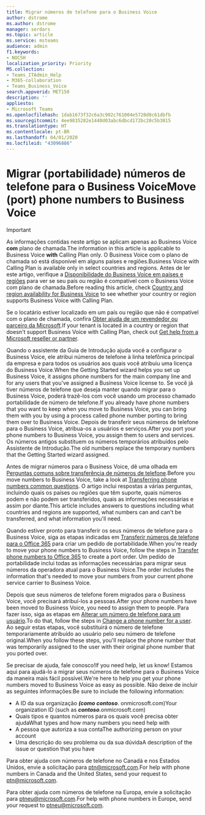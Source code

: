 ```yaml
---
title: Migrar números de telefone para o Business Voice
author: dstrome
ms.author: dstrome
manager: serdars
ms.topic: article
ms.service: msteams
audience: admin
f1.keywords:
- NOCSH
localization_priority: Priority
MS.collection:
- Teams_ITAdmin_Help
- M365-collaboration
- Teams_Business_Voice
search.appverid: MET150
description: ''
appliesto:
- Microsoft Teams
ms.openlocfilehash: 1dab1673f32c6a3c902c761004e5720d8c61dbfb
ms.sourcegitcommit: 4ee9835282e1440d03abc6dbcd172bc20c5b3015
ms.translationtype: HT
ms.contentlocale: pt-BR
ms.lasthandoff: 04/01/2020
ms.locfileid: "43096886"
---
```

# <a name="move-port-phone-numbers-to-business-voice"></a><span data-ttu-id="c1840-102">Migrar (portabilidade) números de telefone para o Business Voice</span><span class="sxs-lookup"><span data-stu-id="c1840-102">Move (port) phone numbers to Business Voice</span></span>

> [!IMPORTANT]
> <span data-ttu-id="c1840-103">As informações contidas neste artigo se aplicam apenas ao Business Voice **com** plano de chamada.</span><span class="sxs-lookup"><span data-stu-id="c1840-103">The information in this article is applicable to Business Voice **with** Calling Plan only.</span></span> <span data-ttu-id="c1840-104">O Business Voice com o plano de chamada só está disponível em alguns países e regiões.</span><span class="sxs-lookup"><span data-stu-id="c1840-104">Business Voice with Calling Plan is available only in select countries and regions.</span></span> <span data-ttu-id="c1840-105">Antes de ler este artigo, verifique a [Disponibilidade do Business Voice em países e regiões](country-region-availability.md) para ver se seu país ou região é compatível com o Business Voice com plano de chamada.</span><span class="sxs-lookup"><span data-stu-id="c1840-105">Before reading this article, check [Country and region availability for Business Voice](country-region-availability.md) to see whether your country or region supports Business Voice with Calling Plan.</span></span>
>
> <span data-ttu-id="c1840-106">Se o locatário estiver localizado em um país ou região que não é compatível com o plano de chamada, confira [Obter ajuda de um revendedor ou parceiro da Microsoft](reseller-partner-support.md).</span><span class="sxs-lookup"><span data-stu-id="c1840-106">If your tenant is located in a country or region that doesn't support Business Voice with Calling Plan, check out [Get help from a Microsoft reseller or partner](reseller-partner-support.md).</span></span>

<span data-ttu-id="c1840-107">Quando o assistente da Guia de Introdução ajuda você a configurar o Business Voice, ele atribui números de telefone à linha telefônica principal da empresa e para todos os usuários aos quais você atribuiu uma licença do Business Voice.</span><span class="sxs-lookup"><span data-stu-id="c1840-107">When the Getting Started wizard helps you set up Business Voice, it assigns phone numbers for the main company line and for any users that you've assigned a Business Voice license to.</span></span> <span data-ttu-id="c1840-108">Se você já tiver números de telefone que deseja manter quando migrar para o Business Voice, poderá trazê-los com você usando um processo chamado portabilidade de número de telefone.</span><span class="sxs-lookup"><span data-stu-id="c1840-108">If you already have phone numbers that you want to keep when you move to Business Voice, you can bring them with you by using a process called phone number porting to bring them over to Business Voice.</span></span> <span data-ttu-id="c1840-109">Depois de transferir seus números de telefone para o Business Voice, atribua-os a usuários e serviços.</span><span class="sxs-lookup"><span data-stu-id="c1840-109">After you port your phone numbers to Business Voice, you assign them to users and services.</span></span> <span data-ttu-id="c1840-110">Os números antigos substituem os números temporários atribuídos pelo Assistente de Introdução.</span><span class="sxs-lookup"><span data-stu-id="c1840-110">The old numbers replace the temporary numbers that the Getting Started wizard assigned.</span></span>

<span data-ttu-id="c1840-111">Antes de migrar números para o Business Voice, dê uma olhada em [Perguntas comuns sobre transferência de números de telefone](../transferring-phone-numbers-common-questions.md).</span><span class="sxs-lookup"><span data-stu-id="c1840-111">Before you move numbers to Business Voice, take a look at [Transferring phone numbers common questions](../transferring-phone-numbers-common-questions.md).</span></span> <span data-ttu-id="c1840-112">O artigo inclui respostas a várias perguntas, incluindo quais os países ou regiões que têm suporte, quais números podem e não podem ser transferidos, quais as informações necessárias e assim por diante.</span><span class="sxs-lookup"><span data-stu-id="c1840-112">This article includes answers to questions including what countries and regions are supported, what numbers can and can't be transferred, and what information you'll need.</span></span>

<span data-ttu-id="c1840-113">Quando estiver pronto para transferir os seus números de telefone para o Business Voice, siga as etapas indicadas em [Transferir números de telefone para o Office 365](../transfer-phone-numbers-to-office-365.md) para criar um pedido de portabilidade.</span><span class="sxs-lookup"><span data-stu-id="c1840-113">When you're ready to move your phone numbers to Business Voice, follow the steps in [Transfer phone numbers to Office 365](../transfer-phone-numbers-to-office-365.md) to create a port order.</span></span> <span data-ttu-id="c1840-114">Um pedido de portabilidade inclui todas as informações necessárias para migrar seus números da operadora atual para o Business Voice.</span><span class="sxs-lookup"><span data-stu-id="c1840-114">The order includes the information that's needed to move your numbers from your current phone service carrier to Business Voice.</span></span>

<span data-ttu-id="c1840-115">Depois que seus números de telefone forem migrados para o Business Voice, você precisará atribuí-los a pessoas.</span><span class="sxs-lookup"><span data-stu-id="c1840-115">After your phone numbers have been moved to Business Voice, you need to assign them to people.</span></span> <span data-ttu-id="c1840-116">Para fazer isso, siga as etapas em [Alterar um número de telefone para um usuário](../assign-change-or-remove-a-phone-number-for-a-user.md#change-a-phone-number-for-a-user).</span><span class="sxs-lookup"><span data-stu-id="c1840-116">To do that, follow the steps in [Change a phone number for a user](../assign-change-or-remove-a-phone-number-for-a-user.md#change-a-phone-number-for-a-user).</span></span> <span data-ttu-id="c1840-117">Ao seguir estas etapas, você substituirá o número de telefone temporariamente atribuído ao usuário pelo seu número de telefone original.</span><span class="sxs-lookup"><span data-stu-id="c1840-117">When you follow these steps, you'll replace the phone number that was temporarily assigned to the user with their original phone number that you ported over.</span></span>

<span data-ttu-id="c1840-118">Se precisar de ajuda, fale conosco!</span><span class="sxs-lookup"><span data-stu-id="c1840-118">If you need help, let us know!</span></span> <span data-ttu-id="c1840-119">Estamos aqui para ajudá-lo a migrar seus números de telefone para o Business Voice da maneira mais fácil possível.</span><span class="sxs-lookup"><span data-stu-id="c1840-119">We're here to help you get your phone numbers moved to Business Voice as easy as possible.</span></span> <span data-ttu-id="c1840-120">Não deixe de incluir as seguintes informações:</span><span class="sxs-lookup"><span data-stu-id="c1840-120">Be sure to include the following information:</span></span>
- <span data-ttu-id="c1840-121">A ID da sua organização ***(como contoso***. onmicrosoft.com)</span><span class="sxs-lookup"><span data-stu-id="c1840-121">Your organization ID (such as ***contoso***.onmicrosoft.com)</span></span>
- <span data-ttu-id="c1840-122">Quais tipos e quantos números para os quais você precisa obter ajuda</span><span class="sxs-lookup"><span data-stu-id="c1840-122">What types and how many numbers you need help with</span></span>
- <span data-ttu-id="c1840-123">A pessoa que autoriza a sua conta</span><span class="sxs-lookup"><span data-stu-id="c1840-123">The authorizing person on your account</span></span>
- <span data-ttu-id="c1840-124">Uma descrição do seu problema ou da sua dúvida</span><span class="sxs-lookup"><span data-stu-id="c1840-124">A description of the issue or question that you have</span></span>

<span data-ttu-id="c1840-125">Para obter ajuda com números de telefone no Canadá e nos Estados Unidos, envie a solicitação para [ptn@microsoft.com](mailto:ptn@microsoft.com).</span><span class="sxs-lookup"><span data-stu-id="c1840-125">For help with phone numbers in Canada and the United States, send your request to [ptn@microsoft.com](mailto:ptn@microsoft.com).</span></span>

<span data-ttu-id="c1840-126">Para obter ajuda com números de telefone na Europa, envie a solicitação para [ptneu@microsoft.com](mailto:ptneu@microsoft.com).</span><span class="sxs-lookup"><span data-stu-id="c1840-126">For help with phone numbers in Europe, send your request to [ptneu@microsoft.com](mailto:ptneu@microsoft.com).</span></span>
